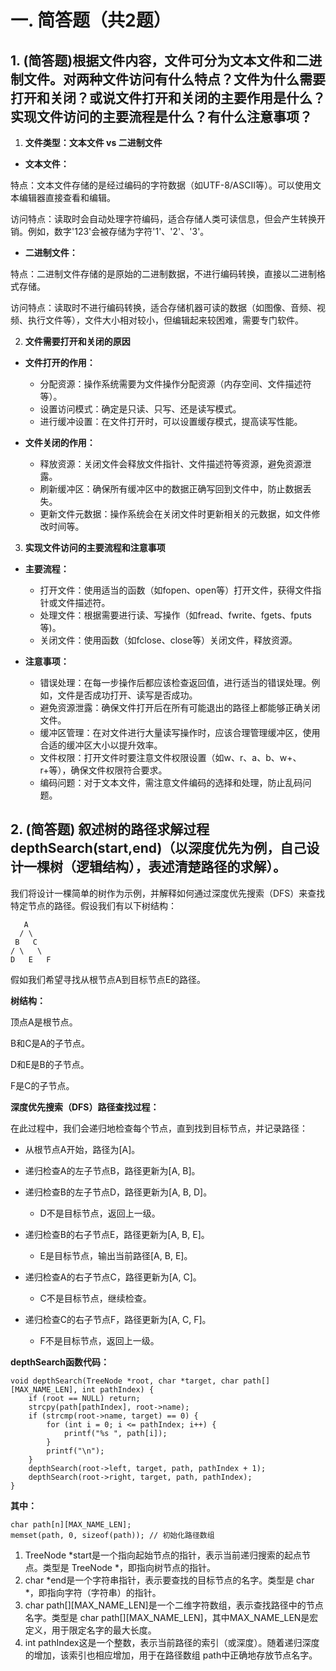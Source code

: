 # 一. 简答题（共2题）

## 1. (简答题)根据文件内容，文件可分为文本文件和二进制文件。对两种文件访问有什么特点？文件为什么需要打开和关闭？或说文件打开和关闭的主要作用是什么？实现文件访问的主要流程是什么？有什么注意事项？

1. **文件类型：文本文件 vs 二进制文件**

- **文本文件：**

特点：文本文件存储的是经过编码的字符数据（如UTF-8/ASCII等）。可以使用文本编辑器直接查看和编辑。

访问特点：读取时会自动处理字符编码，适合存储人类可读信息，但会产生转换开销。例如，数字'123'会被存储为字符'1'、'2'、'3'。

- **二进制文件：**

特点：二进制文件存储的是原始的二进制数据，不进行编码转换，直接以二进制格式存储。

访问特点：读取时不进行编码转换，适合存储机器可读的数据（如图像、音频、视频、执行文件等），文件大小相对较小，但编辑起来较困难，需要专门软件。

2. **文件需要打开和关闭的原因**

- **文件打开的作用：**
  
  - 分配资源：操作系统需要为文件操作分配资源（内存空间、文件描述符等）。
  - 设置访问模式：确定是只读、只写、还是读写模式。
  - 进行缓冲设置：在文件打开时，可以设置缓存模式，提高读写性能。
- **文件关闭的作用：**
  
  - 释放资源：关闭文件会释放文件指针、文件描述符等资源，避免资源泄露。
  - 刷新缓冲区：确保所有缓冲区中的数据正确写回到文件中，防止数据丢失。
  - 更新文件元数据：操作系统会在关闭文件时更新相关的元数据，如文件修改时间等。

3. **实现文件访问的主要流程和注意事项**

- **主要流程：**
  
  - 打开文件：使用适当的函数（如fopen、open等）打开文件，获得文件指针或文件描述符。
  - 处理文件：根据需要进行读、写操作（如fread、fwrite、fgets、fputs等)。
  - 关闭文件：使用函数（如fclose、close等）关闭文件，释放资源。
- **注意事项：**
  
  - 错误处理：在每一步操作后都应该检查返回值，进行适当的错误处理。例如，文件是否成功打开、读写是否成功。
  - 避免资源泄露：确保文件打开后在所有可能退出的路径上都能够正确关闭文件。
  - 缓冲区管理：在对文件进行大量读写操作时，应该合理管理缓冲区，使用合适的缓冲区大小以提升效率。
  - 文件权限：打开文件时要注意文件权限设置（如w、r、a、b、w+、r+等），确保文件权限符合要求。
  - 编码问题：对于文本文件，需注意文件编码的选择和处理，防止乱码问题。

## 2. (简答题) 叙述树的路径求解过程depthSearch(start,end)（以深度优先为例，自己设计一棵树（逻辑结构），表述清楚路径的求解）。

我们将设计一棵简单的树作为示例，并解释如何通过深度优先搜索（DFS）来查找特定节点的路径。假设我们有以下树结构：

```
   A
  / \
 B   C
/ \   \
D   E   F
```

假如我们希望寻找从根节点A到目标节点E的路径。

**树结构：**

顶点A是根节点。

B和C是A的子节点。

D和E是B的子节点。

F是C的子节点。

**深度优先搜索（DFS）路径查找过程：**

在此过程中，我们会递归地检查每个节点，直到找到目标节点，并记录路径：

- 从根节点A开始，路径为[A]。
- 递归检查A的左子节点B，路径更新为[A, B]。
- 递归检查B的左子节点D，路径更新为[A, B, D]。
  
  - D不是目标节点，返回上一级。
- 递归检查B的右子节点E，路径更新为[A, B, E]。
  
  - E是目标节点，输出当前路径[A, B, E]。
- 递归检查A的右子节点C，路径更新为[A, C]。
  
  - C不是目标节点，继续检查。
- 递归检查C的右子节点F，路径更新为[A, C, F]。
  
  - F不是目标节点，返回上一级。

**depthSearch函数代码：**

```C/C++
void depthSearch(TreeNode *root, char *target, char path[][MAX_NAME_LEN], int pathIndex) {
    if (root == NULL) return;
    strcpy(path[pathIndex], root->name);
    if (strcmp(root->name, target) == 0) {
        for (int i = 0; i <= pathIndex; i++) {
            printf("%s ", path[i]);
        }
        printf("\n");
    }
    depthSearch(root->left, target, path, pathIndex + 1);
    depthSearch(root->right, target, path, pathIndex);
}
```

**其中：**

```C/C++
char path[n][MAX_NAME_LEN];
memset(path, 0, sizeof(path)); // 初始化路径数组
```

1. TreeNode *start是一个指向起始节点的指针，表示当前递归搜索的起点节点。类型是 TreeNode *，即指向树节点的指针。
2. char *end是一个字符串指针，表示要查找的目标节点的名字。类型是 char *，即指向字符（字符串）的指针。
3. char path[][MAX_NAME_LEN]是一个二维字符数组，表示查找路径中的节点名字。类型是 char path[][MAX_NAME_LEN]，其中MAX_NAME_LEN是宏定义，用于限定名字的最大长度。
4. int pathIndex这是一个整数，表示当前路径的索引（或深度）。随着递归深度的增加，该索引也相应增加，用于在路径数组 path中正确地存放节点名字。

